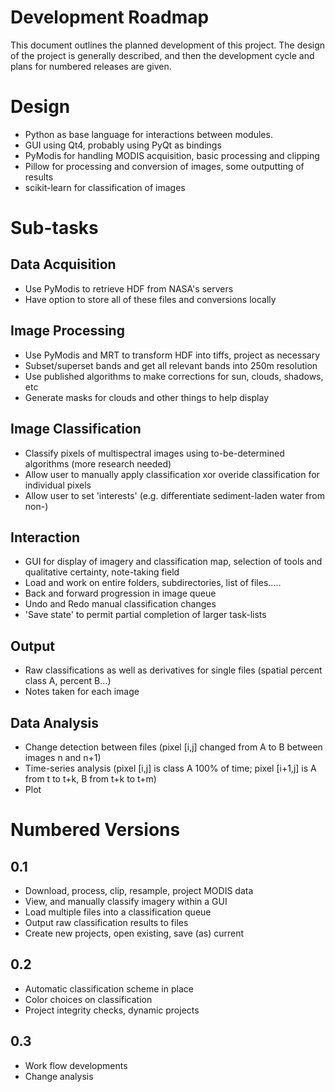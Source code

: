 Development Roadmap
===================

This document outlines the planned development of this project.
The design of the project is generally described, and then the development cycle and plans for numbered releases are given.


Design
======

* Python as base language for interactions between modules.
* GUI using Qt4, probably using PyQt as bindings
* PyModis for handling MODIS acquisition, basic processing and clipping
* Pillow for processing and conversion of images, some outputting of results
* scikit-learn for classification of images

Sub-tasks
==========

Data Acquisition
----------------

* Use PyModis to retrieve HDF from NASA's servers
* Have option to store all of these files and conversions locally


Image Processing
----------------

* Use PyModis and MRT to transform HDF into tiffs, project as necessary
* Subset/superset bands and get all relevant bands into 250m resolution
* Use published algorithms to make corrections for sun, clouds, shadows, etc
* Generate masks for clouds and other things to help display


Image Classification
--------------------

* Classify pixels of multispectral images using to-be-determined algorithms (more research needed)
* Allow user to manually apply classification xor overide classification for individual pixels
* Allow user to set 'interests' (e.g. differentiate sediment-laden water from non-)


Interaction
-----------

* GUI for display of imagery and classification map, selection of tools and qualitative certainty, note-taking field
* Load and work on entire folders, subdirectories, list of files.....
* Back and forward progression in image queue
* Undo and Redo manual classification changes
* 'Save state' to permit partial completion of larger task-lists


Output
------

* Raw classifications as well as derivatives for single files (spatial percent class A, percent B...)
* Notes taken for each image

Data Analysis
-------------

* Change detection between files (pixel [i,j] changed from A to B between images n and n+1)
* Time-series analysis (pixel [i,j] is class A 100% of time; pixel [i+1,j] is A from t to t+k, B from t+k to t+m)
* Plot


Numbered Versions
=================

0.1
---

* Download, process, clip, resample, project MODIS data
* View, and manually classify imagery within a GUI
* Load multiple files into a classification queue
* Output raw classification results to files
* Create new projects, open existing, save (as) current


0.2
---

* Automatic classification scheme in place
* Color choices on classification
* Project integrity checks, dynamic projects

0.3
---

* Work flow developments
* Change analysis
